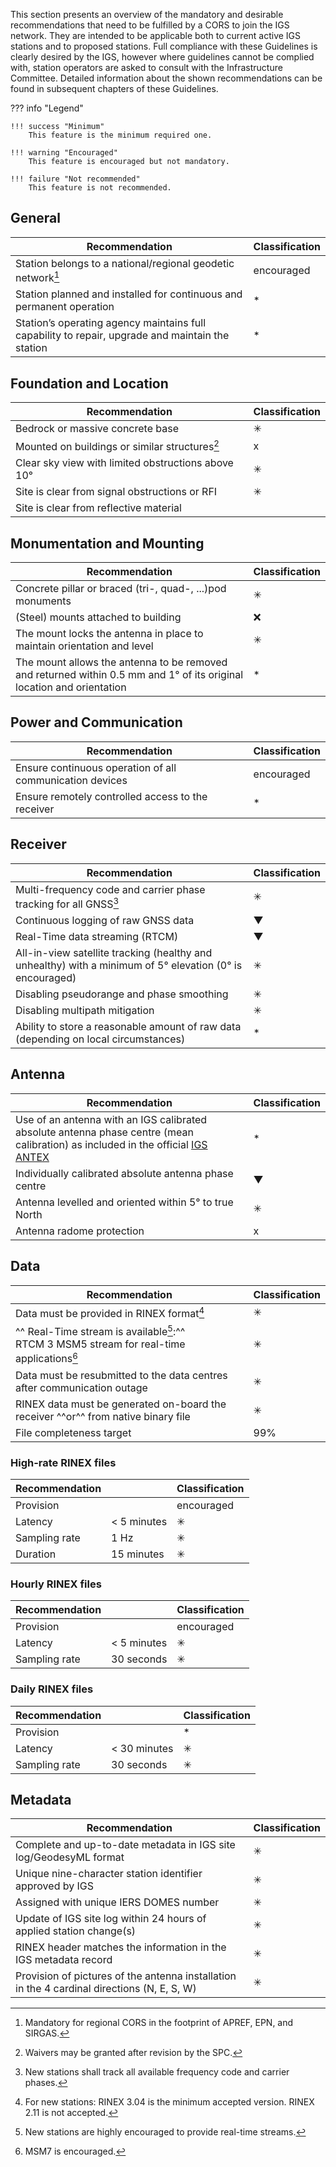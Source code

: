 This section presents an overview of the mandatory and desirable recommendations that need to be fulfilled by a CORS to join the IGS network. They are intended to be applicable both to current active IGS stations and to proposed stations. Full compliance with these Guidelines is clearly desired by the IGS, however where guidelines cannot be complied with, station operators are asked to consult with the Infrastructure Committee. Detailed information about the shown recommendations can be found in subsequent chapters of these Guidelines.

??? info "Legend"

    !!! success "Minimum"
        This feature is the minimum required one.

    !!! warning "Encouraged"
        This feature is encouraged but not mandatory.

    !!! failure "Not recommended"
        This feature is not recommended.

## General

| Recommendation | Classification  |
| -------------- | --------------- |
| Station belongs to a national/regional geodetic network[^1]                                         | encouraged |
| Station planned and installed for continuous and permanent operation                             | * |
| Station’s operating agency maintains full capability to repair, upgrade and maintain the station | * |

## Foundation and Location

| Recommendation | Classification  |
| -------------- | --------------- |
| Bedrock or massive concrete base | ✳ |
| Mounted on buildings or similar structures[^2] | x |
| Clear sky view with limited obstructions above 10° | ✳ |
| Site is clear from signal obstructions or RFI | ✳ |
| Site is clear from reflective material |  |

## Monumentation and Mounting

| Recommendation | Classification  |
| -------------- | --------------- |
| Concrete pillar or braced (tri-, quad-, ...)pod monuments | ✳ |
| (Steel) mounts attached to building | ❌ |
| The mount locks the antenna in place to maintain orientation and level | ✳ |
| The mount allows the antenna to be removed and returned within 0.5 mm and 1° of its original location and orientation | * |

## Power and Communication

| Recommendation | Classification  |
| -------------- | --------------- |
| Ensure continuous operation of all communication devices | encouraged |
| Ensure remotely controlled access to the receiver | * |

## Receiver

| Recommendation | Classification  |
| -------------- | --------------- |
| Multi-frequency code and carrier phase tracking for all GNSS[^3] | ✳ |
| Continuous logging of raw GNSS data | ▼ |
| Real-Time data streaming (RTCM) | ▼ |
| All-in-view satellite tracking (healthy and unhealthy) with a minimum of 5° elevation (0° is encouraged) | ✳ |
| Disabling pseudorange and phase smoothing | ✳ |
| Disabling multipath mitigation | ✳ |
| Ability to store a reasonable amount of raw data (depending on local circumstances) | * |

## Antenna

| Recommendation | Classification  |
| -------------- | --------------- |
| Use of an antenna with an IGS calibrated absolute antenna phase centre (mean calibration) as included in the official [IGS ANTEX](https://files.igs.org/pub/station/general/igs20.atx) | * |
| Individually calibrated absolute antenna phase centre | ▼ |
| Antenna levelled and oriented within 5° to true North | ✳ |
| Antenna radome protection | x |

## Data

| Recommendation | Classification  |
| -------------- | --------------- |
| Data must be provided in RINEX format[^4] | ✳ |
| ^^ Real-Time stream is available[^5]:^^<br>RTCM 3 MSM5 stream for real-time applications[^6] | ✳ |
| Data must be resubmitted to the data centres after communication outage | ✳ |
| RINEX data must be generated on-board the receiver ^^or^^ from native binary file | ✳ |
| File completeness target | 99% |

### High-rate RINEX files

| Recommendation |             | Classification  |
| -------------- | ------------| --------------- |
| Provision      |             | encouraged |
| Latency        | < 5 minutes | ✳ |
| Sampling rate  | 1 Hz        | ✳ |
| Duration       | 15 minutes  | ✳ |

### Hourly RINEX files

| Recommendation |             | Classification  |
| -------------- | ------------| --------------- |
| Provision      |             | encouraged |
| Latency        | < 5 minutes | ✳ |
| Sampling rate  | 30 seconds  | ✳ |

### Daily RINEX files

| Recommendation |             | Classification  |
| -------------- | ------------| --------------- |
| Provision      |             | * |
| Latency        | < 30 minutes| ✳ |
| Sampling rate  | 30 seconds  | ✳ |

## Metadata

| Recommendation | Classification  |
| -------------- | --------------- |
| Complete and up-to-date metadata in IGS site log/GeodesyML format | ✳ |
| Unique nine-character station identifier approved by IGS | ✳ |
| Assigned with unique IERS DOMES number | ✳ |
| Update of IGS site log within 24 hours of applied station change(s) | ✳ |
| RINEX header matches the information in the IGS metadata record | ✳ |
| Provision of pictures of the antenna installation in the 4 cardinal directions (N, E, S, W) | ✳ |

[^1]: Mandatory for regional CORS in the footprint of APREF, EPN, and SIRGAS.
[^2]: Waivers may be granted after revision by the SPC.
[^3]: New stations shall track all available frequency code and carrier phases.
[^4]: For new stations: RINEX 3.04 is the minimum accepted version. RINEX 2.11 is not accepted.
[^5]: New stations are highly encouraged to provide real-time streams.
[^6]: MSM7 is encouraged.
